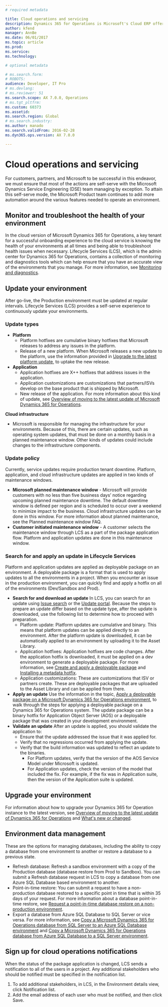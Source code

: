 ```yaml
---
# required metadata

title: Cloud operations and servicing
description: Dynamics 365 for Operations is Microsoft's Cloud ERP offering as a managed service. This means that Microsoft is responsible for managing and operating the production environments. Microsoft’s Dynamics Service Engineering team is available 24 hours a day, 7 days a week, and 365 days a year to operate and manage our customers' production systems. 
author: kfend
manager: AnnBe
ms.date: 06/01/2017
ms.topic: article
ms.prod: 
ms.service: 
ms.technology: 

# optional metadata

# ms.search.form: 
# ROBOTS: 
audience: Developer, IT Pro
# ms.devlang: 
# ms.reviewer: 51
ms.search.scope: AX 7.0.0, Operations
# ms.tgt_pltfrm: 
ms.custom: 60373
ms.assetid: 
ms.search.region: Global
# ms.search.industry: 
ms.author: manado
ms.search.validFrom: 2016-02-28
ms.dyn365.ops.version: AX 7.0.0

---
```

# Cloud operations and servicing
For customers, partners, and Microsoft to be successful in this endeavor, we must ensure that most of the actions are self-serve with the Microsoft Dynamics Service Engineering (DSE) team managing by exception. To attain this self-serve mode, the Microsoft Product team continues to add more automation around the various features needed to operate an environment.

## Monitor and troubleshoot the health of your environment
In the cloud version of Microsoft Dynamics 365 for Operations, a key tenant for a successful onboarding experience to the cloud service is knowing the health of your environments at all times and being able to troubleshoot health issues when necessary. Lifecycle Services (LCS), which is the admin center for Dynamics 365 for Operations, contains a collection of monitoring and diagnostics tools which can help ensure that you have an accurate view of the environments that you manage. For more information, see [Monitoring and diagnostics](monitoring-diagnostics.md).

## Update your environment
After go-live, the Production environment must be updated at regular intervals. Lifecycle Services (LCS) provides a self-serve experience to continuously update your environments.

### Update types
- **Platform**
  - Platform hotfixes are cumulative binary hotfixes that Microsoft releases to address any issues in the platform.
  - Release of a new platform. When Microsoft releases a new update to the platform, use the information provided in [Upgrade to the latest platform update](migration-upgrade/upgrade-latest-platform-update.md), to uptake the new release.
- **Application**
  - Application hotfixes are X++ hotfixes that address issues in the application.
  - Application customizations are customizations that partners/ISVs develop on the base product that is shipped by Microsoft.
  - New release of the application. For more information about this kind of update, see [Overview of moving to the latest update of Microsoft Dynamics 365 for Operations](migration-upgrade/upgrade-latest-update.md).

**Cloud infrastructure**
- Microsoft is responsible for managing the infrastructure for your environments. Because of this, there are certain updates, such as operating system updates, that must be done on a monthly basis in a planned maintenance window. Other kinds of updates could include changes to the infrastructure components. 

### Update policy
Currently, service updates require production tenant downtime. Platform, application, and cloud infrastructure updates are applied in two kinds of maintenance windows.
- **Microsoft planned maintenance window** - Microsoft will provide customers with no less than five business days’ notice regarding upcoming planned maintenance downtime. The default downtime window is defined per region and is scheduled to occur over a weekend to minimize impact to the business. Cloud infrastructure updates can be done in this window. For more information about planned maintenance, see the Planned maintenance window FAQ.
- **Customer initiated maintenance window** - A customer selects the maintenance window through LCS as a part of the package application flow. Platform and application updates are done in this maintenance window.

### Search for and apply an update in Lifecycle Services
Platform and application updates are applied as deployable package on an environment. A deployable package is a format that is used to apply updates to all the environments in a project. When you encounter an issue in the production environment, you can quickly find and apply a hotfix on all of the environments (Dev/Sandbox and Prod).
- **Search for and download an update**
  In LCS, you can search for an update using [Issue search](issue-search-lcs.md) or the [Update portal](migration-upgrade/download-hofix-lcs.md). Because the steps to prepare an update differ based on the update type, after the update is downloaded, use the following list to determine how to proceed with preparation.
  - Platform update: Platform updates are cumulative and binary. This means that platform updates can be applied directly to an environment. After the platform update is downloaded, it can be automatically applied to an environment by uploading it to the Asset Library.
  - Application hotfixes: Application hotfixes are code changes. After the application hotfix is downloaded, it must be applied on a dev environment to generate a deployable package. For more information, see [Create and apply a deployable package](deployment/create-apply-deployable-package.md) and [Installing a metadata hotfix](migration-upgrade/install-metadata-hotfix-package.md).
  - Application customizations: These are customizations that ISV or partners create. These are deployable packages that are uploaded to the Asset Library and can be applied from there.
- **Apply an update**
  Use the information in the topic, [Apply a deployable package on a Microsoft Dynamics 365 for Operations environment](deployment/apply-deployable-package-system.md), to walk through the steps for applying a deployable package on a Dynamics 365 for Operations system. The update package can be a binary hotfix for Application Object Server (AOS) or a deployable package that was created in your development environment.
- **Validate an update**
  After an update is applied, you should validate the application to:
  - Ensure that the update addressed the issue that it was applied for.
  - Verify that no regressions occurred from applying the update.
  - Verify that the build information was updated to reflect an update to the binaries.
    - For Platform updates, verify that the version of the AOS Service Model under Microsoft is updated.
    - For Application updates, check the version of the model that included the fix. For example, if the fix was in Application suite, then the version of the Application suite is updated.

## Upgrade your environment
For information about how to upgrade your Dynamics 365 for Operation instance to the latest version, see [Overview of moving to the latest update of Dynamics 365 for Operations](migration-upgrade/upgrade-latest-update.md) and [What's new or changed](get-started/whats-new-changed.md).

## Environment data management
These are the options for managing databases, including the ability to copy a database from one environment to another or restore a database to a previous state.
- Refresh database: Refresh a sandbox environment with a copy of the Production database (database restore from Prod to Sandbox). You can submit a Refresh database request in LCS to copy a database from one Azure SQL Database based environment to another.
- Point-in-time restore: You can submit a request to have a non-production database restored to a specific point in time that is within 35 days of your request. For more information about a database point-in-time restore, see [Request a point-in-time database restore on a non-production environment](database/request-point-in-time-restore.md).
- Export a database from Azure SQL Database to SQL Server or vice versa. For more information, see [Copy a Microsoft Dynamics 365 for Operations database from SQL Server to an Azure SQL Database environment](database/copy-database-from-sql-server-to-azure-sql.md) and [Copy a Microsoft Dynamics 365 for Operations database from Azure SQL Database to a SQL Server environment](database/copy-database-from-azure-sql-to-sql-server.md).

## Sign up for cloud operations notifications
When the status of the package application is changed, LCS sends a notification to all of the users in a project. Any additional stakeholders who should be notified must be specified in the notification list.
1. To add additional stakeholders, in LCS, in the Environment details view, click Notification list.
2. Add the email address of each user who must be notified, and then click Save.
